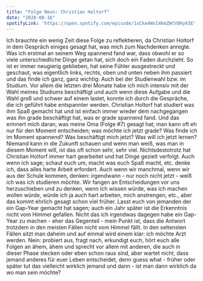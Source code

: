 ```yaml
---
title: "Folge Neun: Christian Holtorf"
date: "2020-08-16"
spotifyLink: 'https://open.spotify.com/episode/1uCke4WxI4kmZWtV8Kyk5E'
---
```

Ich brauchte ein wenig Zeit diese Folge zu reflektieren, da Christian Holtorf in dem Gespräch einiges gesagt hat, was mich zum Nachdenken anregte. Was ich erstmal an seinem Weg spannend fand war, dass obwohl er so viele unterschiedliche Dinge getan hat, sich doch ein Faden durchzieht.
So ist er immer neugierig geblieben, hat seine Fühler ausgestreckt und geschaut, was eigentlich links, rechts, oben und unten neben ihm passiert und das finde ich ganz, ganz wichtig: Auch bei der Studienwahl bzw. im Studium. 
Vor allem die letzten drei Monate habe ich mich intensiv mit der Wahl meines Studiums beschäftigt und auch wenn diese Aufgabe und die Wahl groß und schwer auf einem lastet, konnte ich durch die Gespräche, die ich geführt habe entspannter werden. 
Christian Holtorf hat studiert was ihm Spaß gemacht hat und ist einfach immer wieder dem nachgegangen was ihn grade beschäftigt hat, was er grade spannend fand. 
Und das erinnert mich daran, was meine Oma (Folge #7) gesagt hat; man kann oft eh nur für den Moment entscheiden; was möchte ich jetzt grade? Was finde ich im Moment spannend? Was beschäftigt mich jetzt? Was will ich jetzt lernen?
Niemand kann in die Zukunft schauen und wenn man weiß, was man in diesem Moment will, ist das oft schon sehr, sehr viel.
Nichtsdestotrotz hat Christian Holtorf immer hart gearbeitet und hat Dinge gezielt verfolgt. 
Auch wenn ich sage; schaut euch um, macht was euch Spaß macht, etc. denke ich, dass alles harte Arbeit erfordert. Auch wenn wir manchmal, wenn wir aus der Schule kommen, denken: irgendwann - nur noch nicht jetzt - weiß ich was ich studieren möchte.
Wir fangen an Entscheidungen vor uns herzuschieben und zu denken, wenn ich wissen würde, was ich machen wollen würde, würde ich ja auch hart arbeiten, mich anstrengen, etc., aber das kommt ehrlich gesagt schon viel früher.
Lasst euch von jemanden der ein Gap-Year gemacht hat sagen; auch ein Jahr später ist die Erkenntnis nicht vom Himmel gefallen.
Nicht das ich irgendwas dagegen habe ein Gap-Year zu machen - eher das Gegenteil - mein Punkt ist, dass die Antwort trotzdem in den meisten Fällen nicht vom Himmel fällt. In den seltensten Fällen sitzt man daheim und auf einmal wird einem klar: ich möchte Arzt werden.
Nein: probiert aus, fragt nach, erkundigt euch, hört euch alle Folgen an ähem, ähem und sprecht vor allem mit anderen, die auch in dieser Phase stecken oder eben schon raus sind, aber wartet nicht, dass jemand anderes für euer Leben entscheidet, denn guess what - früher oder später tut das vielleicht wirklich jemand und dann - ist man dann wirklich da wo man sein möchte?
